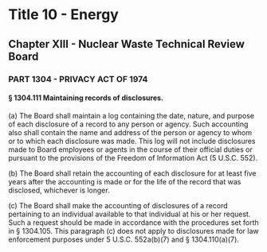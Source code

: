 
# Title 10 - Energy
## Chapter XIII - Nuclear Waste Technical Review Board
### PART 1304 - PRIVACY ACT OF 1974
#### § 1304.111 Maintaining records of disclosures.

(a) The Board shall maintain a log containing the date, nature, and purpose of each disclosure of a record to any person or agency. Such accounting also shall contain the name and address of the person or agency to whom or to which each disclosure was made. This log will not include disclosures made to Board employees or agents in the course of their official duties or pursuant to the provisions of the Freedom of Information Act (5 U.S.C. 552).

(b) The Board shall retain the accounting of each disclosure for at least five years after the accounting is made or for the life of the record that was disclosed, whichever is longer.

(c) The Board shall make the accounting of disclosures of a record pertaining to an individual available to that individual at his or her request. Such a request should be made in accordance with the procedures set forth in § 1304.105. This paragraph (c) does not apply to disclosures made for law enforcement purposes under 5 U.S.C. 552a(b)(7) and § 1304.110(a)(7).
